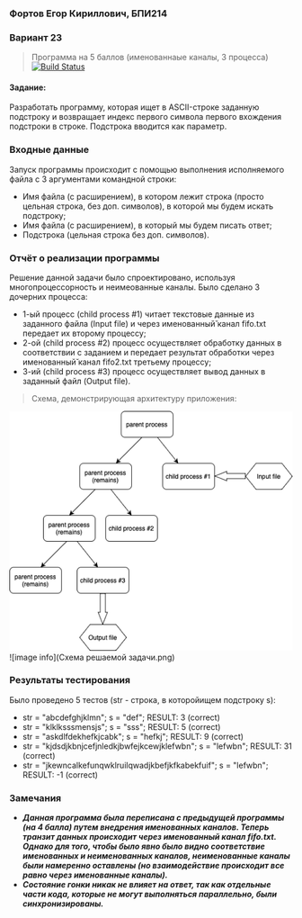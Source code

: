 ### Фортов Егор Кириллович, БПИ214
### Вариант 23
> Программа на 5 баллов (именованнаые каналы, 3 процесса)
[![Build Status](https://travis-ci.org/joemccann/dillinger.svg?branch=master)](https://travis-ci.org/joemccann/dillinger)

#### Задание:
Разработать программу, которая ищет в ASCII-строке заданную подстроку и возвращает индекс первого символа первого вхождения подстроки в строке. Подстрока вводится как параметр.

### Входные данные
Запуск программы происходит с помощью выполнения исполняемого файла с 3 аргументами командной строки:
 - Имя файла (с расширением), в котором лежит строка (просто цельная строка, без доп. символов), в которой мы будем искать подстроку;
 - Имя файла (с расширением), в который мы будем писать ответ;
 - Подстрока (цельная строка без доп. символов).


### Отчёт о реализации программы
Решение данной задачи было спроектировано, используя многопроцессорность и неимеованные каналы. Было сделано 3 дочерних процесса:
 - 1-ый процесс (child process #1) читает текстовые данные из заданного файла (Input file) и через именованный̆ канал fifo.txt передает их второму процессу;
 - 2-ой (child process #2) процесс осуществляет обработку данных в соответствии с заданием и передает результат обработки через именованный̆ канал fifo2.txt третьему процессу;
 - 3-ий (child process #3) процесс осуществляет вывод данных в заданный файл (Output file).

> Схема, демонстрирующая архитектуру приложения:

<img src="Схема решаемой задачи.png" alt="Picture for VS Code" />
![image info](Схема решаемой задачи.png)


### Результаты тестирования
Было проведено 5 тестов (str - строка, в которойищем подстроку s):
 - str = "abcdefghjklmn"; s = "def"; RESULT: 3 (correct)
 - str = "klklksssmensjs"; s = "sss"; RESULT: 5 (correct)
 - str = "askdlfdekhefkjcabk"; s = "hefkj"; RESULT: 9 (correct)
 - str = "kjdsdjkbnjcefjnledkjbwfejkcewjklefwbn"; s = "lefwbn"; RESULT: 31 (correct)
 - str = "jkewncalkefunqwklruilqwadjkbefjkfkabekfuif"; s = "lefwbn"; RESULT: -1 (correct)

### Замечания
 - ***Данная программа была переписана с предыдущей программы (на 4 балла) путем внедрения именованных каналов. Теперь транзит данных происходит через именованный канал fifo.txt. Однако для того, чтобы было явно было видно соответствие именованных и неименованных каналов, неименованные каналы были намеренно оставлены (но взаимодействие происходит все равно через именованные каналы).***
 - ***Состояние гонки никак не влияет на ответ, так как отдельные части кода, которые не могут выполняться параллельно, были синхронизированы.***




